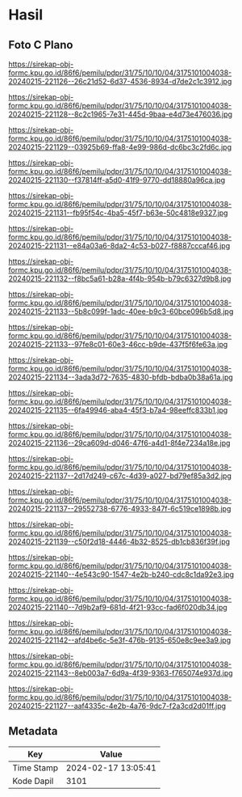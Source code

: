 # Hasil

## Foto C Plano

https://sirekap-obj-formc.kpu.go.id/86f6/pemilu/pdpr/31/75/10/10/04/3175101004038-20240215-221126--26c21d52-6d37-4536-8934-d7de2c1c3912.jpg

https://sirekap-obj-formc.kpu.go.id/86f6/pemilu/pdpr/31/75/10/10/04/3175101004038-20240215-221128--8c2c1965-7e31-445d-9baa-e4d73e476036.jpg

https://sirekap-obj-formc.kpu.go.id/86f6/pemilu/pdpr/31/75/10/10/04/3175101004038-20240215-221129--03925b69-ffa8-4e99-986d-dc6bc3c2fd6c.jpg

https://sirekap-obj-formc.kpu.go.id/86f6/pemilu/pdpr/31/75/10/10/04/3175101004038-20240215-221130--f37814ff-a5d0-41f9-9770-dd18880a96ca.jpg

https://sirekap-obj-formc.kpu.go.id/86f6/pemilu/pdpr/31/75/10/10/04/3175101004038-20240215-221131--fb95f54c-4ba5-45f7-b63e-50c4818e9327.jpg

https://sirekap-obj-formc.kpu.go.id/86f6/pemilu/pdpr/31/75/10/10/04/3175101004038-20240215-221131--e84a03a6-8da2-4c53-b027-f8887cccaf46.jpg

https://sirekap-obj-formc.kpu.go.id/86f6/pemilu/pdpr/31/75/10/10/04/3175101004038-20240215-221132--f8bc5a61-b28a-4f4b-954b-b79c6327d9b8.jpg

https://sirekap-obj-formc.kpu.go.id/86f6/pemilu/pdpr/31/75/10/10/04/3175101004038-20240215-221133--5b8c099f-1adc-40ee-b9c3-60bce096b5d8.jpg

https://sirekap-obj-formc.kpu.go.id/86f6/pemilu/pdpr/31/75/10/10/04/3175101004038-20240215-221133--97fe8c01-60e3-46cc-b9de-437f5f6fe63a.jpg

https://sirekap-obj-formc.kpu.go.id/86f6/pemilu/pdpr/31/75/10/10/04/3175101004038-20240215-221134--3ada3d72-7635-4830-bfdb-bdba0b38a61a.jpg

https://sirekap-obj-formc.kpu.go.id/86f6/pemilu/pdpr/31/75/10/10/04/3175101004038-20240215-221135--6fa49946-aba4-45f3-b7a4-98eeffc833b1.jpg

https://sirekap-obj-formc.kpu.go.id/86f6/pemilu/pdpr/31/75/10/10/04/3175101004038-20240215-221136--29ca609d-d046-47f6-a4d1-8f4e7234a18e.jpg

https://sirekap-obj-formc.kpu.go.id/86f6/pemilu/pdpr/31/75/10/10/04/3175101004038-20240215-221137--2d17d249-c67c-4d39-a027-bd79ef85a3d2.jpg

https://sirekap-obj-formc.kpu.go.id/86f6/pemilu/pdpr/31/75/10/10/04/3175101004038-20240215-221137--29552738-6776-4933-847f-6c519ce1898b.jpg

https://sirekap-obj-formc.kpu.go.id/86f6/pemilu/pdpr/31/75/10/10/04/3175101004038-20240215-221139--c50f2d18-4446-4b32-8525-db1cb836f39f.jpg

https://sirekap-obj-formc.kpu.go.id/86f6/pemilu/pdpr/31/75/10/10/04/3175101004038-20240215-221140--4e543c90-1547-4e2b-b240-cdc8c1da92e3.jpg

https://sirekap-obj-formc.kpu.go.id/86f6/pemilu/pdpr/31/75/10/10/04/3175101004038-20240215-221140--7d9b2af9-681d-4f21-93cc-fad6f020db34.jpg

https://sirekap-obj-formc.kpu.go.id/86f6/pemilu/pdpr/31/75/10/10/04/3175101004038-20240215-221142--afd4be6c-5e3f-476b-9135-650e8c9ee3a9.jpg

https://sirekap-obj-formc.kpu.go.id/86f6/pemilu/pdpr/31/75/10/10/04/3175101004038-20240215-221143--8eb003a7-6d9a-4f39-9363-f765074e937d.jpg

https://sirekap-obj-formc.kpu.go.id/86f6/pemilu/pdpr/31/75/10/10/04/3175101004038-20240215-221127--aaf4335c-4e2b-4a76-9dc7-f2a3cd2d01ff.jpg


## Metadata

| Key        | Value               |
| ---------- | ------------------- |
| Time Stamp | 2024-02-17 13:05:41 |
| Kode Dapil | 3101                |



